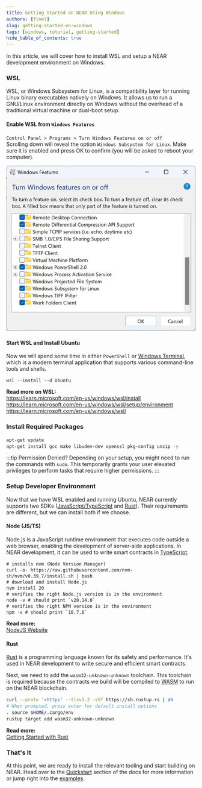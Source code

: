 ```yaml
---
title: Getting Started on NEAR Using Windows
authors: [flmel]
slug: getting-started-on-windows
tags: [windows, tutorial, getting-started]
hide_table_of_contents: true
---
```

In this article, we will cover how to install WSL and setup a NEAR development environment on Windows.

<!-- truncate -->

### WSL

WSL, or Windows Subsystem for Linux, is a compatibility layer for running Linux binary executables natively on Windows. It allows us to run a GNU/Linux environment directly on Windows without the overhead of a traditional virtual machine or dual-boot setup.

#### Enable WSL from `Windows Features`

`Control Panel > Programs > Turn Windows Features on or off`  
Scrolling down will reveal the option `Windows Subsystem for Linux`. Make sure it is enabled and press OK to confirm (you will be asked to reboot your computer).

![Windows Features WSL Enabled](../website/static/docs/blog/windows-features-wsl-enabled.jpg)

#### Start WSL and Install Ubuntu

Now we will spend some time in either `PowerShell` or [Windows Terminal](https://aka.ms/terminal), which is a modern terminal application that supports various command-line tools and shells.

```
wsl --install --d Ubuntu
```

**Read more on WSL:**  
https://learn.microsoft.com/en-us/windows/wsl/install  
https://learn.microsoft.com/en-us/windows/wsl/setup/environment  
https://learn.microsoft.com/en-us/windows/wsl/

### Install Required Packages

```bash
apt-get update
apt-get install gcc make libudev-dev openssl pkg-config unzip -y
```

:::tip Permission Denied?
Depending on your setup, you might need to run the commands with `sudo`. This temporarily grants your user elevated privileges to perform tasks that require higher permissions.
:::

### Setup Developer Environment

Now that we have WSL enabled and running Ubuntu, NEAR currently supports two SDKs ([JavaScript/TypeScript](https://github.com/near/near-sdk-js) and [Rust](https://github.com/near/near-sdk-rs)). Their requirements are different, but we can install both if we choose.

#### Node (JS/TS)

Node.js is a JavaScript runtime environment that executes code outside a web browser, enabling the development of server-side applications. In NEAR development, it can be used to write smart contracts in [TypeScript](https://www.typescriptlang.org/).

```
# installs nvm (Node Version Manager)
curl -o- https://raw.githubusercontent.com/nvm-sh/nvm/v0.39.7/install.sh | bash
# download and install Node.js
nvm install 20
# verifies the right Node.js version is in the environment
node -v # should print `v20.14.0`
# verifies the right NPM version is in the environment
npm -v # should print `10.7.0`
```

**Read more:**  
[NodeJS Website](https://nodejs.org/)

#### Rust

[Rust](https://www.rust-lang.org/) is a programming language known for its safety and performance. It's used in NEAR development to write secure and efficient smart contracts.

Next, we need to add the `wasm32-unknown-unknown` toolchain. This toolchain is required because the contracts we build will be compiled to [WASM](https://webassembly.org/) to run on the NEAR blockchain.

```bash
curl --proto '=https' --tlsv1.2 -sSf https://sh.rustup.rs | sh
# When prompted, press enter for default install options
. source $HOME/.cargo/env
rustup target add wasm32-unknown-unknown
```

**Read more:**  
[Getting Started with Rust](https://www.rust-lang.org/learn/get-started)

### That's It

At this point, we are ready to install the relevant tooling and start building on NEAR. Head over to the [Quickstart](http://docs.near.org/build/smart-contracts/quickstart) section of the docs for more information or jump right into the [examples](https://github.com/near-examples).
